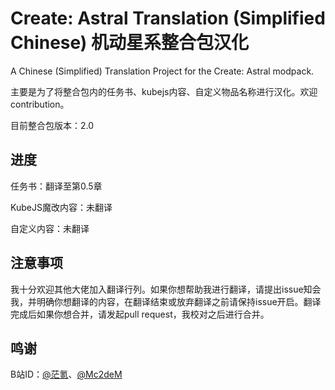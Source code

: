 # Create: Astral Translation (Simplified Chinese) 机动星系整合包汉化
A Chinese (Simplified) Translation Project for the Create: Astral modpack.

主要是为了将整合包内的任务书、kubejs内容、自定义物品名称进行汉化。欢迎contribution。

目前整合包版本：2.0

## 进度

任务书：翻译至第0.5章

KubeJS魔改内容：未翻译

自定义内容：未翻译

## 注意事项

我十分欢迎其他大佬加入翻译行列。如果你想帮助我进行翻译，请提出issue知会我，并明确你想翻译的内容，在翻译结束或放弃翻译之前请保持issue开启。翻译完成后如果你想合并，请发起pull request，我校对之后进行合并。

## 鸣谢

B站ID：[@茫氪](https://space.bilibili.com/560349507)、[@Mc2deM](https://space.bilibili.com/541937599)
